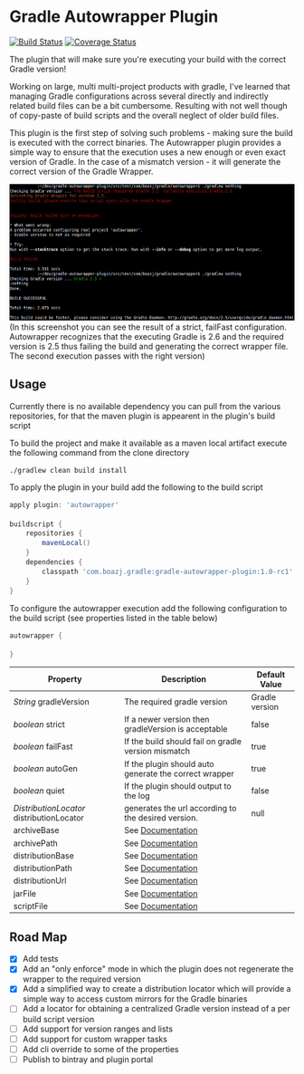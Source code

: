 # Gradle Autowrapper Plugin

[![Build Status](https://travis-ci.org/boazj/gradle-autowrapper-plugin.svg?branch=master)](https://travis-ci.org/boazj/gradle-autowrapper-plugin)
[![Coverage Status](https://coveralls.io/repos/boazj/gradle-autowrapper-plugin/badge.svg?branch=master&service=github)](https://coveralls.io/github/boazj/gradle-autowrapper-plugin?branch=master)

The plugin that will make sure you're executing your build with the correct Gradle version!

Working on large, multi multi-project products with gradle, I've learned that managing
Gradle configurations across several directly and indirectly related build files can be a bit cumbersome. Resulting with not
well though of copy-paste of build scripts and the overall neglect of older build files.

This plugin is the first step of solving such problems - making sure the build is executed with the correct binaries.
The Autowrapper plugin provides a simple way to ensure that the execution uses a new enough or even exact version of
Gradle. In the case of a mismatch version - it will generate the correct version of the Gradle Wrapper.

![Screenshot](/docs/screenshot.jpg?raw=true "Screenshot")
(In this screenshot you can see the result of a strict, failFast configuration. Autowrapper recognizes that the executing
Gradle is 2.6 and the required version is 2.5 thus failing the build and generating the correct wrapper file. The second
 execution passes with the right version)

## Usage

Currently there is no available dependency you can pull from the various repositories, for that the maven plugin is appearent
in the plugin's build script

To build the project and make it available as a maven local artifact execute the following command from the clone directory
```shell
./gradlew clean build install
```

To apply the plugin in your build add the following to the build script
```gradle
apply plugin: 'autowrapper'

buildscript {
	repositories {
		mavenLocal()
	}
	dependencies {
		classpath 'com.boazj.gradle:gradle-autowrapper-plugin:1.0-rc1'
	}
}
```

To configure the autowrapper execution add the following configuration to the build script (see properties listed in the table below)
```gradle
autowrapper {

}
```

Property               | Description                                            | Default Value
-------------          | -------------                                          | -------------
_String_ gradleVersion | The required gradle version                            | Gradle version
_boolean_ strict       | If a newer version then gradleVersion is acceptable    | false
_boolean_ failFast     | If the build should fail on gradle version mismatch    | true
_boolean_ autoGen      | If the plugin should auto generate the correct wrapper | true
_boolean_ quiet        | If the plugin should output to the log                 | false
_DistributionLocator_ distributionLocator | generates the url according to the desired version. | null
archiveBase       | See [Documentation](https://docs.gradle.org/current/dsl/org.gradle.api.tasks.wrapper.Wrapper.html#org.gradle.api.tasks.wrapper.Wrapper:archiveBase)
archivePath       | See [Documentation](https://docs.gradle.org/current/dsl/org.gradle.api.tasks.wrapper.Wrapper.html#org.gradle.api.tasks.wrapper.Wrapper:archivePath)
distributionBase  | See [Documentation](https://docs.gradle.org/current/dsl/org.gradle.api.tasks.wrapper.Wrapper.html#org.gradle.api.tasks.wrapper.Wrapper:distributionBase)
distributionPath  | See [Documentation](https://docs.gradle.org/current/dsl/org.gradle.api.tasks.wrapper.Wrapper.html#org.gradle.api.tasks.wrapper.Wrapper:distributionPath)
distributionUrl   | See [Documentation](https://docs.gradle.org/current/dsl/org.gradle.api.tasks.wrapper.Wrapper.html#org.gradle.api.tasks.wrapper.Wrapper:distributionUrl)
jarFile           | See [Documentation](https://docs.gradle.org/current/dsl/org.gradle.api.tasks.wrapper.Wrapper.html#org.gradle.api.tasks.wrapper.Wrapper:jarFile)
scriptFile        | See [Documentation](https://docs.gradle.org/current/dsl/org.gradle.api.tasks.wrapper.Wrapper.html#org.gradle.api.tasks.wrapper.Wrapper:scriptFile)


## Road Map
- [X] Add tests
- [X] Add an "only enforce" mode in which the plugin does not regenerate the wrapper to the required version
- [X] Add a simplified way to create a distribution locator which will provide a simple way to access custom mirrors for the Gradle binaries
- [ ] Add a locator for obtaining a centralized Gradle version instead of a per build script version
- [ ] Add support for version ranges and lists
- [ ] Add support for custom wrapper tasks
- [ ] Add cli override to some of the properties
- [ ] Publish to bintray and plugin portal